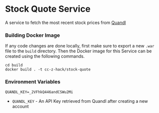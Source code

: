 # Stock Quote Service
A service to fetch the most recent stock prices from [Quandl](https://www.quandl.com/)

### Building Docker Image
If any code changes are done locally, first make sure to export a new `.war` file to the `build` directory. Then the Docker image for this Service can be created using the following commands.

```
cd build
docker build . -t cc-z-hack/stock-quote
```

### Environment Variables
```
QUANDL_KEY=_2VFhkQ446andCSWu2Mi
```

- `QUANDL_KEY` - An API Key retrieved from Quandl after creating a new account
